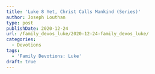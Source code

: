 ```yaml
---
title: 'Luke 8 Yet, Christ Calls Mankind (Series)'
author: Joseph Louthan
type: post
publishDate: 2020-12-24
url: /family_devos_luke/2020-12-24-family_devos_luke/
categories:
  - Devotions
tags:
  - 'Family Devotions: Luke'
draft: true
---
```

